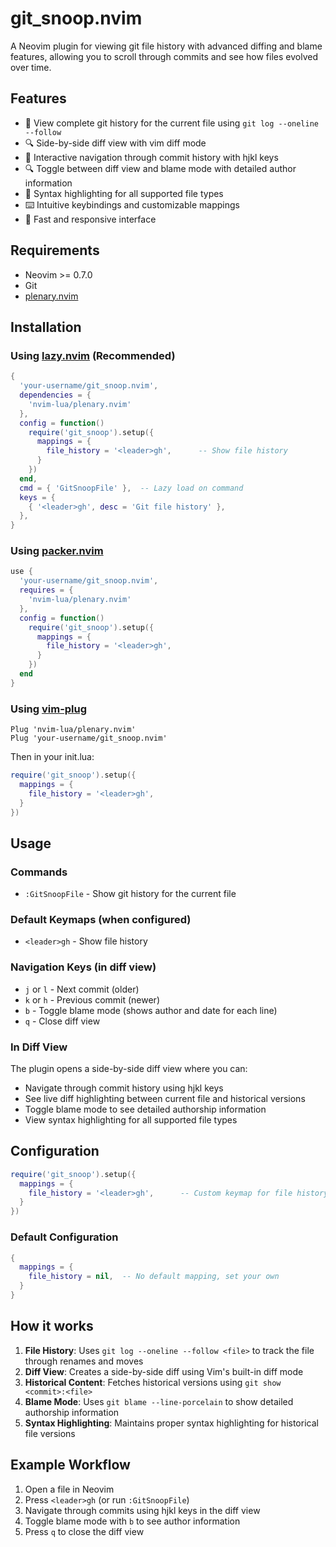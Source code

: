 # git_snoop.nvim

A Neovim plugin for viewing git file history with advanced diffing and blame features, allowing you to scroll through commits and see how files evolved over time.

## Features

- 📜 View complete git history for the current file using `git log --oneline --follow`
- 🔍 Side-by-side diff view with vim diff mode
- 👀 Interactive navigation through commit history with hjkl keys
- 🔍 Toggle between diff view and blame mode with detailed author information
- 📝 Syntax highlighting for all supported file types
- ⌨️ Intuitive keybindings and customizable mappings
- 🚀 Fast and responsive interface

## Requirements

- Neovim >= 0.7.0
- Git
- [plenary.nvim](https://github.com/nvim-lua/plenary.nvim)

## Installation

### Using [lazy.nvim](https://github.com/folke/lazy.nvim) (Recommended)

```lua
{
  'your-username/git_snoop.nvim',
  dependencies = {
    'nvim-lua/plenary.nvim'
  },
  config = function()
    require('git_snoop').setup({
      mappings = {
        file_history = '<leader>gh',      -- Show file history
      }
    })
  end,
  cmd = { 'GitSnoopFile' },  -- Lazy load on command
  keys = {
    { '<leader>gh', desc = 'Git file history' },
  },
}
```

### Using [packer.nvim](https://github.com/wbthomason/packer.nvim)

```lua
use {
  'your-username/git_snoop.nvim',
  requires = {
    'nvim-lua/plenary.nvim'
  },
  config = function()
    require('git_snoop').setup({
      mappings = {
        file_history = '<leader>gh',
      }
    })
  end
}
```

### Using [vim-plug](https://github.com/junegunn/vim-plug)

```vim
Plug 'nvim-lua/plenary.nvim'
Plug 'your-username/git_snoop.nvim'
```

Then in your init.lua:
```lua
require('git_snoop').setup({
  mappings = {
    file_history = '<leader>gh',
  }
})
```

## Usage

### Commands

- `:GitSnoopFile` - Show git history for the current file

### Default Keymaps (when configured)

- `<leader>gh` - Show file history

### Navigation Keys (in diff view)

- `j` or `l` - Next commit (older)
- `k` or `h` - Previous commit (newer)
- `b` - Toggle blame mode (shows author and date for each line)
- `q` - Close diff view

### In Diff View

The plugin opens a side-by-side diff view where you can:
- Navigate through commit history using hjkl keys
- See live diff highlighting between current file and historical versions
- Toggle blame mode to see detailed authorship information
- View syntax highlighting for all supported file types

## Configuration

```lua
require('git_snoop').setup({
  mappings = {
    file_history = '<leader>gh',      -- Custom keymap for file history
  }
})
```

### Default Configuration

```lua
{
  mappings = {
    file_history = nil,  -- No default mapping, set your own
  }
}
```

## How it works

1. **File History**: Uses `git log --oneline --follow <file>` to track the file through renames and moves
2. **Diff View**: Creates a side-by-side diff using Vim's built-in diff mode
3. **Historical Content**: Fetches historical versions using `git show <commit>:<file>`
4. **Blame Mode**: Uses `git blame --line-porcelain` to show detailed authorship information
5. **Syntax Highlighting**: Maintains proper syntax highlighting for historical file versions

## Example Workflow

1. Open a file in Neovim
2. Press `<leader>gh` (or run `:GitSnoopFile`)
3. Navigate through commits using hjkl keys in the diff view
4. Toggle blame mode with `b` to see author information
5. Press `q` to close the diff view
